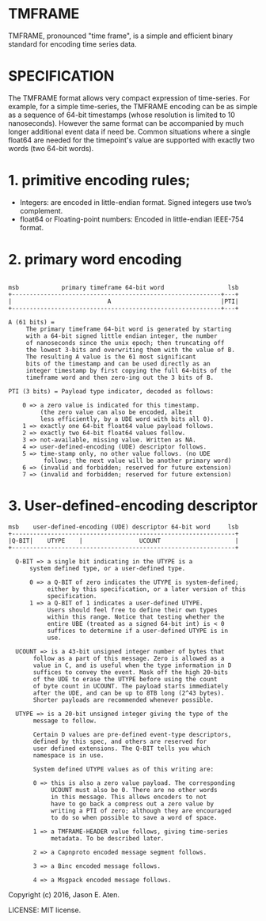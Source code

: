 # TMFRAME

TMFRAME, pronounced "time frame", is a simple and efficient
binary standard for encoding time series data.

SPECIFICATION
=============

The TMFRAME format allows very compact expression of time-series.
For example, for a simple time-series, the TMFRAME encoding
can be as simple as a sequence of 64-bit timestamps (whose
resolution is limited to 10 nanoseconds). However the same
format can be accompanied by much longer additional
event data if need be. Common situations where a single
float64 are needed for the timepoint's value are supported
with exactly two words (two 64-bit words).

# 1. primitive encoding rules;

 * Integers: are encoded in little-endian format. Signed integers
    use two’s complement.
 * float64 or Floating-point numbers: Encoded in little-endian IEEE-754 format.

# 2. primary word encoding

~~~

msb            primary timeframe 64-bit word                  lsb
+-----------------------------------------------------------+---+
|                           A                               |PTI|
+-----------------------------------------------------------+---+

A (61 bits) =
     The primary timeframe 64-bit word is generated by starting
     with a 64-bit signed little endian integer, the number
     of nanoseconds since the unix epoch; then truncating off
     the lowest 3-bits and overwriting them with the value of B.
     The resulting A value is the 61 most significant
     bits of the timestamp and can be used directly as an
     integer timestamp by first copying the full 64-bits of the
     timeframe word and then zero-ing out the 3 bits of B.
     
PTI (3 bits) = Payload type indicator, decoded as follows:

    0 => a zero value is indicated for this timestamp.
         (the zero value can also be encoded, albeit
         less efficiently, by a UDE word with bits all 0).
    1 => exactly one 64-bit float64 value payload follows.
    2 => exactly two 64-bit float64 values follow.
    3 => not-available, missing value. Written as NA.
    4 => user-defined-encoding (UDE) descriptor follows.
    5 => time-stamp only, no other value follows. (no UDE
          follows; the next value will be another primary word)
    6 => (invalid and forbidden; reserved for future extension)
    7 => (invalid and forbidden; reserved for future extension)

~~~

# 3. User-defined-encoding descriptor

~~~
msb    user-defined-encoding (UDE) descriptor 64-bit word     lsb
+---------------------------------------------------------------+
|Q-BIT|    UTYPE    |                UCOUNT                     |
+---------------------------------------------------------------+

  Q-BIT => a single bit indicating in the UTYPE is a
      system defined type, or a user-defined type.

      0 => a Q-BIT of zero indicates the UTYPE is system-defined;
           either by this specification, or a later version of this
           specification.
      1 => a Q-BIT of 1 indicates a user-defined UTYPE.
           Users should feel free to define their own types
           within this range. Notice that testing whether the
           entire UBE (treated as a signed 64-bit int) is < 0
           suffices to determine if a user-defined UTYPE is in
           use.

  UCOUNT => is a 43-bit unsigned integer number of bytes that
       follow as a part of this message. Zero is allowed as a
       value in C, and is useful when the type information in D
       suffices to convey the event. Mask off the high 20-bits
       of the UDE to erase the UTYPE before using the count
       of byte count in UCOUNT. The payload starts immediately
       after the UDE, and can be up to 8TB long (2^43 bytes).
       Shorter payloads are recommended whenever possible.

  UTYPE => is a 20-bit unsigned integer giving the type of the
       message to follow. 
       
       Certain D values are pre-defined event-type descriptors,
       defined by this spec, and others are reserved for
       user defined extensions. The Q-BIT tells you which
       namespace is in use.

       System defined UTYPE values as of this writing are:

       0 => this is also a zero value payload. The corresponding
            UCOUNT must also be 0. There are no other words
            in this message. This allows encoders to not
            have to go back a compress out a zero value by
            writing a PTI of zero; although they are encouraged
            to do so when possible to save a word of space.

       1 => a TMFRAME-HEADER value follows, giving time-series
            metadata. To be described later.
            
       2 => a Capnproto encoded message segment follows.
       
       3 => a Binc encoded message follows.
       
       4 => a Msgpack encoded message follows.

~~~

Copyright (c) 2016, Jason E. Aten.

LICENSE: MIT license.
